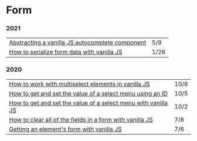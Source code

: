 # Form

### 2021

|  |  |
| :--- | :--- |
| [Abstracting a vanilla JS autocomplete component](https://gomakethings.com/abstracting-a-vanilla-js-autocomplete-component/) | 5/9 |
| [How to serialize form data with vanilla JS](https://gomakethings.com/how-to-serialize-form-data-with-vanilla-js/) | 1/26 |

### 2020

|  |  |
| :--- | :--- |
| [How to work with multiselect elements in vanilla JS](https://gomakethings.com/how-to-work-with-multiselect-elements-in-vanilla-js/) | 10/6 |
| [How to get and set the value of a select menu using an ID](https://gomakethings.com/how-to-get-and-set-the-value-of-a-select-menu-using-an-id/) | 10/5 |
| [How to get and set the value of a select menu with vanilla JS](https://gomakethings.com/how-to-get-and-set-the-value-of-a-select-menu-with-vanilla-js/) | 10/2 |
| [How to clear all of the fields in a form with vanilla JS](https://gomakethings.com/how-to-clear-all-of-the-fields-in-a-form-with-vanilla-js/) | 7/8 |
| [Getting an element's form with vanilla JS](https://gomakethings.com/getting-an-elements-form-with-vanilla-js/?mc_cid=f9d8cf08ef&mc_eid=[UNIQID]) | 7/6 |

